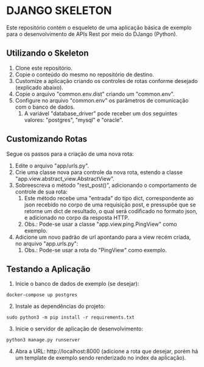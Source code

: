 # DJANGO SKELETON
Este repositório contém o esqueleto de uma aplicação básica de exemplo para o desenvolvimento de APIs Rest por meio do DJango (Python).

## Utilizando o Skeleton
1. Clone este repositório.
2. Copie o conteúdo do mesmo no repositório de destino.
3. Customize a aplicação criando os controles de rotas conforme desejado (explicado abaixo).
4. Copie o arquivo "common.env.dist" criando um "common.env".
5. Configure no arquivo "common.env" os parâmetros de comunicação com o banco de dados.
   1. A variável "database_driver" pode receber um dos seguintes valores: "postgres", "mysql" e "oracle".

## Customizando Rotas
Segue os passos para a criação de uma nova rota:
1. Edite o arquivo "app/urls.py".
2. Crie uma classe nova para controle da nova rota, estendo a classe "app.view.abstract_view.AbstractView".
3. Sobreescreva o método "rest_post()", adicionando o comportamento de controle de sua rota:
   1. Este método recebe uma "entrada" do tipo dict, correspondente ao json recebido no corpo de uma requisição post, e pressupõe que se retorne um dict de resultado, o qual será codificado no formato json, e adicionado no corpo da resposta HTTP.
   2. Obs.: Pode-se usar a classe "app.view.ping.PingView" como exemplo.
4. Adicione um novo padrão de url apontando para a view recém criada, no arquivo "app.urls.py":
   1. Obs.: Pode-se usar a rota do "PingView" como exemplo.

## Testando a Aplicação
1. Inicie o banco de dados de exemplo (se desejar):
```shell
docker-compose up postgres
```
2. Instale as dependências do projeto:
```shell
sudo python3 -m pip install -r requirements.txt
```
3. Inicie o servidor de aplicação de desenvolvimento:
```shell
python3 manage.py runserver
```
4. Abra a URL: http://localhost:8000 (adicione a rota que desejar, porém há um template de exemplo sendo renderizado no index da aplicação).